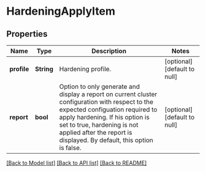 # HardeningApplyItem

## Properties
Name | Type | Description | Notes
------------ | ------------- | ------------- | -------------
**profile** | **String** | Hardening profile. | [optional] [default to null]
**report** | **bool** | Option to only generate and display a report on current cluster configuration with respect to the expected configuation required to apply hardening. If his option is set to true, hardening is not applied after the report is displayed. By default, this option is false. | [optional] [default to null]

[[Back to Model list]](../README.md#documentation-for-models) [[Back to API list]](../README.md#documentation-for-api-endpoints) [[Back to README]](../README.md)


